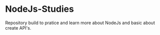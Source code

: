 # NodeJs-Studies
Repository build to pratice and learn more about NodeJs and basic about create API's.
